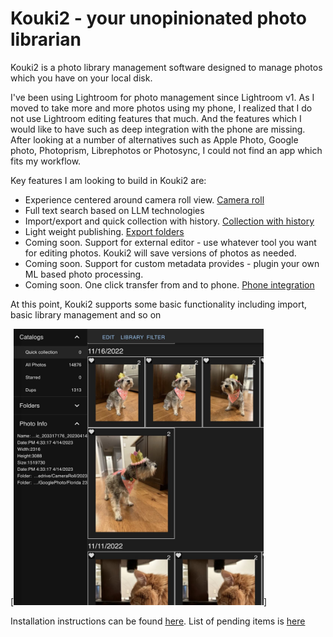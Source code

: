 # Kouki2 - your unopinionated photo librarian

Kouki2 is a photo library management software designed to manage photos which you have on your local disk.

I've been using Lightroom for photo management since Lightroom v1. As I moved to take more and more photos using my phone, I realized that I do not use Lightroom editing features that much. And the features which I would like to have such as deep integration with the phone are missing. After looking at a number of alternatives such as Apple Photo, Google photo, Photoprism, Librephotos or Photosync, I could not find an app which fits my workflow.

Key features I am looking to build in Kouki2 are:

- Experience centered around camera roll view. [Camera roll](https://github.com/alexezh/kouki2/wiki/CameraRoll)
- Full text search based on LLM technologies
- Import/export and quick collection with history. [Collection with history](https://github.com/alexezh/kouki2/wiki/Collections-with-history)
- Light weight publishing. [Export folders](https://github.com/alexezh/kouki2/wiki/Export-folders)
- Coming soon. Support for external editor - use whatever tool you want for editing photos. Kouki2 will save versions of photos as needed.
- Coming soon. Support for custom metadata provides - plugin your own ML based photo processing.
- Coming soon. One click transfer from and to phone. [Phone integration](https://github.com/alexezh/kouki2/wiki/Phone)

At this point, Kouki2 supports some basic functionality including import, basic library management and so on

[<img src="./readme-screen1.jpeg" width="400" />]

Installation instructions can be found [here](https://github.com/alexezh/kouki2/wiki/Installation). List of pending items is [here]([web](https://github.com/alexezh/kouki2/)https://github.com/alexezh/kouki2/web/todo.md)

